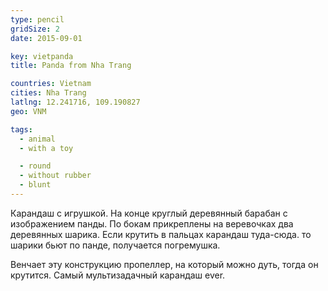 ```yaml
---
type: pencil
gridSize: 2
date: 2015-09-01

key: vietpanda
title: Panda from Nha Trang

countries: Vietnam
cities: Nha Trang
latlng: 12.241716, 109.190827
geo: VNM

tags:
  - animal
  - with a toy

  - round
  - without rubber
  - blunt
---
```


Карандаш с игрушкой. На конце круглый деревянный барабан с изображением панды. По бокам прикреплены на веревочках два деревянных шарика. Если крутить в пальцах карандаш туда-сюда. то шарики бьют по панде, получается погремушка.

Венчает эту конструкцию пропеллер, на который можно дуть, тогда он крутится. Самый мультизадачный карандаш ever.
